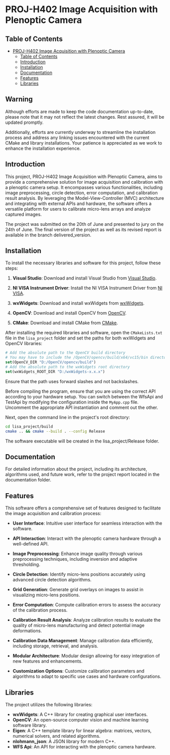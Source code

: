 # PROJ-H402 Image Acquisition with Plenoptic Camera

## Table of Contents

- [PROJ-H402 Image Acquisition with Plenoptic Camera](#proj-h402-image-acquisition-with-plenoptic-camera)
  - [Table of Contents](#table-of-contents)
  - [Introduction](#introduction)
  - [Installation](#installation)
  - [Documentation](#documentation)
  - [Features](#features)
  - [Libraries](#libraries)

## Warning

Although efforts are made to keep the code documentation up-to-date, please note that it may not reflect the latest changes. Rest assured, it will be updated promptly.

Additionally, efforts are currently underway to streamline the installation process and address any linking issues encountered with the current CMake and library installations. Your patience is appreciated as we work to enhance the installation experience.

## Introduction

This project, PROJ-H402 Image Acquisition with Plenoptic Camera, aims to provide a comprehensive solution for image acquisition and calibration with a plenoptic camera setup. It encompasses various functionalities, including image preprocessing, circle detection, error computation, and calibration result analysis. By leveraging the Model-View-Controller (MVC) architecture and integrating with external APIs and hardware, the software offers a versatile platform for users to calibrate micro-lens arrays and analyze captured images.

The project was submitted on the 20th of June and presented to jury on the 24th of June. The final version of the project as well as its revised report is available in the branch delivered_version.
## Installation

To install the necessary libraries and software for this project, follow these steps:

1. **Visual Studio**: Download and install Visual Studio from [Visual Studio](https://visualstudio.microsoft.com/fr/downloads/).

2. **NI VISA Instrument Driver**: Install the NI VISA Instrument Driver from [NI VISA](https://www.ni.com/fr/support/downloads/drivers/download.ni-visa.html).

3. **wxWidgets**: Download and install wxWidgets from [wxWidgets](https://www.wxwidgets.org/downloads/).

4. **OpenCV**: Download and install OpenCV from [OpenCV](https://opencv.org/releases/).

5. **CMake**: Download and install CMake from [CMake](https://cmake.org/download/).

After installing the required libraries and software, open the `CMakeLists.txt` file in the `lisa_project` folder and set the paths for both wxWidgets and OpenCV libraries:

```cmake
# Add the absolute path to the OpenCV build directory
# You may have to include the /OpenCV/opencv/build/x64/vc15/bin directory to your system PATH
set(OpenCV_DIR "D:/OpenCV/opencv/build")
# Add the absolute path to the wxWidgets root directory
set(wxWidgets_ROOT_DIR "D:/wxWidgets-x.x.x")
```

Ensure that the path uses forward slashes and not backslashes.

Before compiling the program, ensure that you are using the correct API according to your hardware setup. You can switch between the WfsApi and TestApi by modifying the configuration inside the `MyApp.cpp` file. Uncomment the appropriate API instantiation and comment out the other.

 Next, open the command line in the project's root directory:

```bash
cd lisa_project/build
cmake .. && cmake --build . --config Release
```

The software executable will be created in the lisa_project/Release folder.

## Documentation

For detailed information about the project, including its architecture, algorithms used, and future work, refer to the project report located in the documentation folder.

## Features

This software offers a comprehensive set of features designed to facilitate the image acquisition and calibration process:

- **User Interface**: Intuitive user interface for seamless interaction with the software.
  
- **API Interaction**: Interact with the plenoptic camera hardware through a well-defined API.
  
- **Image Preprocessing**: Enhance image quality through various preprocessing techniques, including inversion and adaptive thresholding.
  
- **Circle Detection**: Identify micro-lens positions accurately using advanced circle detection algorithms.
  
- **Grid Generation**: Generate grid overlays on images to assist in visualizing micro-lens positions.
  
- **Error Computation**: Compute calibration errors to assess the accuracy of the calibration process.
  
- **Calibration Result Analysis**: Analyze calibration results to evaluate the quality of micro-lens manufacturing and detect potential image deformations.
  
- **Calibration Data Management**: Manage calibration data efficiently, including storage, retrieval, and analysis.
  
- **Modular Architecture**: Modular design allowing for easy integration of new features and enhancements.
  
- **Customization Options**: Customize calibration parameters and algorithms to adapt to specific use cases and hardware configurations.


## Libraries

The project utilizes the following libraries:

- **wxWidgets**: A C++ library for creating graphical user interfaces.
- **OpenCV**: An open-source computer vision and machine learning software library.
- **Eigen**: A C++ template library for linear algebra: matrices, vectors, numerical solvers, and related algorithms.
- **nlohmann\_json**: A JSON library for modern C++.
- **WFS Api**: An API for interacting with the plenoptic camera hardware.

